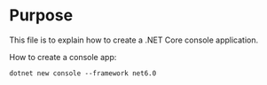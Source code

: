 # Purpose

This file is to explain how to create a .NET Core console application.

How to create a console app:

```
dotnet new console --framework net6.0
```
